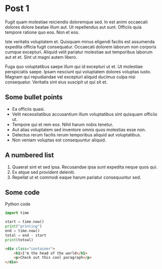 # Post 1

Fugit quam molestiae reiciendis doloremque sed. In est animi occaecati dolores dolore beatae illum aut. Ut repellendus aut sunt. Officiis quia tempore ratione quo eos. Non et eos.

Iste veritatis voluptatem et. Quisquam minus eligendi facilis est assumenda expedita officia fugit consequatur. Occaecati dolorem laborum non corporis cumque excepturi. Aliquid velit pariatur molestiae aut temporibus laborum aut et et. Sint ut magni autem libero.

Fuga quo voluptatibus saepe illum qui id excepturi ut et. Ut molestiae perspiciatis saepe. Ipsam nesciunt qui voluptatem dolores voluptas iusto. Magnam qui repudiandae vel excepturi aliquid ducimus culpa nisi consequatur. Veritatis sint eius suscipit ut qui sit et.

## Some bullet points

- Ea officiis quasi.
- Velit necessitatibus accusantium illum voluptatibus sint quisquam officiis ut.
- Tempore qui et rem eos. Nihil harum nobis tenetur.
- Aut alias voluptatem sed inventore omnis quos molestias esse non.
- Delectus rerum facilis rerum temporibus aliquid aut voluptatibus.
- Non veniam voluptas est consequuntur aliquid.

## A numbered list

1. Quaerat sint et sed ipsa. Recusandae ipsa sunt expedita neque quos qui.
2. Ex atque sed provident deleniti.
3. Repellat ut et commodi eaque harum pariatur consequuntur sed.

## Some code

Python code
```python
import time

start = time.now()
print("printing")
end = time.now()
total = end - start
print(totoal)
```

```html
<div class="container">
    <h1>I'm the head of the world</h1>
    <p>Check out this cool paragraph</p>
</div>
```
